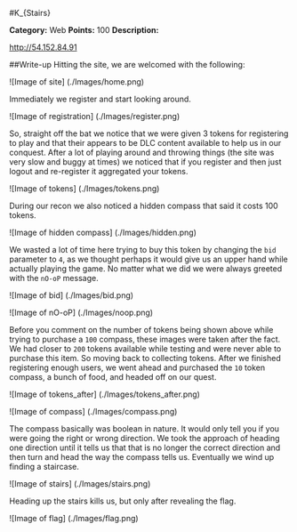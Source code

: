 
#K_{Stairs}

**Category:** Web
**Points:** 100
**Description:**

http://54.152.84.91

##Write-up
Hitting the site, we are welcomed with the following:

![Image of site]
(./Images/home.png)

Immediately we register and start looking around.

![Image of registration]
(./Images/register.png)

So, straight off the bat we notice that we were given 3 tokens for registering to play and that their appears to be DLC content available to help us in our conquest.  After a lot of playing around and throwing things (the site was very slow and buggy at times) we noticed that if you register and then just logout and re-register it aggregated your tokens.

![Image of tokens]
(./Images/tokens.png)

During our recon we also noticed a hidden compass that said it costs 100 tokens.

![Image of hidden compass]
(./Images/hidden.png)

We wasted a lot of time here trying to buy this token by changing the ```bid``` parameter to ```4```, as we thought perhaps it would give us an upper hand while actually playing the game.  No matter what we did we were always greeted with the ```nO-oP``` message.

![Image of bid]
(./Images/bid.png)

![Image of nO-oP]
(./Images/noop.png)

Before you comment on the number of tokens being shown above while trying to purchase a ```100``` compass, these images were taken after the fact.  We had closer to ```200``` tokens available while testing and were never able to purchase this item.  So moving back to collecting tokens.  After we finished registering enough users, we went ahead and purchased the ```10``` token compass, a bunch of food, and headed off on our quest.

![Image of tokens_after]
(./Images/tokens_after.png)

![Image of compass]
(./Images/compass.png)

The compass basically was boolean in nature.  It would only tell you if you were going the right or wrong direction.  We took the approach of heading one direction until it tells us that that is no longer the correct direction and then turn and head the way the compass tells us.  Eventually we wind up finding a staircase.

![Image of stairs]
(./Images/stairs.png)

Heading up the stairs kills us, but only after revealing the flag.

![Image of flag]
(./Images/flag.png)
